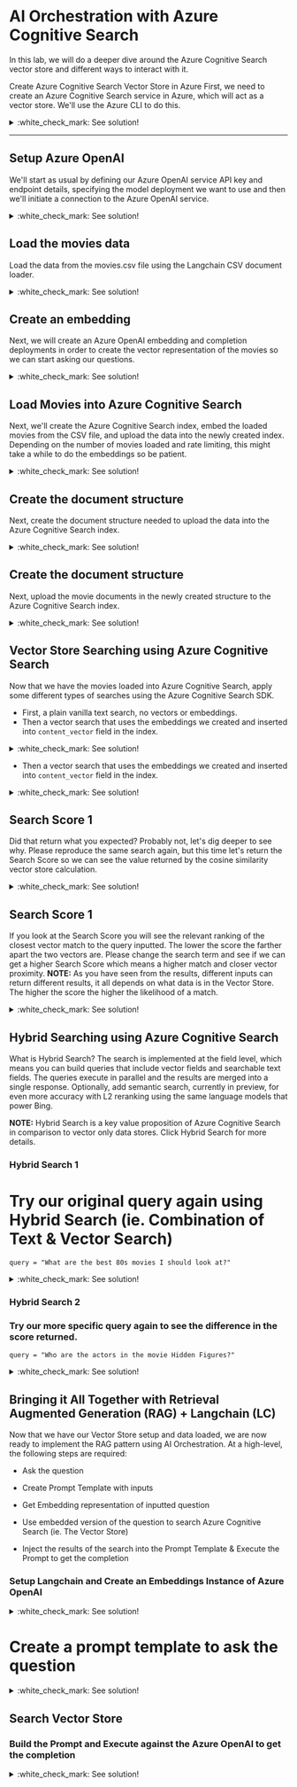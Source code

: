 
# AI Orchestration with Azure Cognitive Search
In this lab, we will do a deeper dive around the Azure Cognitive Search vector store and different ways to interact with it.

Create Azure Cognitive Search Vector Store in Azure
First, we need to create an Azure Cognitive Search service in Azure, which will act as a vector store. We'll use the Azure CLI to do this.

<details>
  <summary>:white_check_mark: See solution!</summary>

```
 RESOURCE_GROUP="azure-cognitive-search-rg"
 LOCATION="westeurope"
 NAME="acs-vectorstore-<INITIALS>"
 !az group create --name $RESOURCE_GROUP --location $LOCATION
 !az search service create -g $RESOURCE_GROUP -n $NAME -l $LOCATION --sku Basic --partition-count 1 --replica-count 1
```
</details>

___

## Setup Azure OpenAI
We'll start as usual by defining our Azure OpenAI service API key and endpoint details, specifying the model deployment we want to use and then we'll initiate a connection to the Azure OpenAI service.

<details>
  <summary>:white_check_mark: See solution!</summary>

```
 import os
 from dotenv import load_dotenv

 # Load environment variables
 if load_dotenv():
    print("Found OpenAPI Base Endpoint: " + os.getenv("OPENAI_API_BASE"))
 else: 
    print("No file .env found")

 openai_api_type = os.getenv("OPENAI_API_TYPE")
 openai_api_key = os.getenv("OPENAI_API_KEY")
 openai_api_base = os.getenv("OPENAI_API_BASE")
 openai_api_version = os.getenv("OPENAI_API_VERSION")
 deployment_name = os.getenv("OPENAI_DEPLOYMENT_NAME")
 embedding_name = os.getenv("OPENAI_EMBEDDING_DEPLOYMENTE")
 acs_service_name = os.getenv("AZURE_SEARCH_SERVICE_NAME")
 acs_endpoint_name = os.getenv("AAZURE_SEARCH_ENDPOINT")
 acs_index_name = "give-an index name"
 acs_api_key = os.getenv("AAZURE_SEARCH_KEY")
```
</details>

## Load the movies data 
Load the data from the movies.csv file using the Langchain CSV document loader.
<details>
  <summary>:white_check_mark: See solution!</summary>

```
 from langchain.document_loaders.csv_loader import CSVLoader

 # Movie Fields in CSV
 # id,original_language,original_title,popularity,release_date,vote_average,vote_count,genre,overview,revenue,runtime,tagline
 loader = CSVLoader(file_path='./movies.csv', source_column='original_title', encoding='utf-8', csv_args={'delimiter':',', 'fieldnames': ['id', 'original_language', 'original_title', 'popularity', 'release_date', 'vote_average', 'vote_count', 'genre', 'overview', 'revenue', 'runtime', 'tagline']})
 data = loader.load()
 data = data[1:51] # reduce dataset if you want
 print('Loaded %s movies' % len(data))
```
</details>

## Create an embedding 
Next, we will create an Azure OpenAI embedding and completion deployments in order to create the vector representation of the movies so we can start asking our questions.
<details>
  <summary>:white_check_mark: See solution!</summary>

```
 from langchain.embeddings.openai import OpenAIEmbeddings
 from langchain.chat_models import AzureChatOpenAI

 # Create an Embeddings Instance of Azure OpenAI
 embeddings = OpenAIEmbeddings(
    model="text-embedding-ada-002",
    deployment=embedding_name,
    openai_api_type = openai_api_type,
    openai_api_version = openai_api_version,
    openai_api_base = openai_api_base,
    openai_api_key = openai_api_key,
    embedding_ctx_length=8191,
    chunk_size=1000,
    max_retries=6
 )

 # Create a Completion Instance of Azure OpenAI
 llm = AzureChatOpenAI(
    model="gpt-3.5-turbo",
    deployment_name = deployment_name,
    openai_api_type = openai_api_type,
    openai_api_version = openai_api_version,
    openai_api_base = openai_api_base,
    openai_api_key = openai_api_key,
    temperature=0.7,
    max_retries=6,
    max_tokens=4000
 )
 print('Completed creation of embedding and completion instances.')
 ```
</details>

## Load Movies into Azure Cognitive Search
Next, we'll create the Azure Cognitive Search index, embed the loaded movies from the CSV file, and upload the data into the newly created index. Depending on the number of movies loaded and rate limiting, this might take a while to do the embeddings so be patient.

<details>
  <summary>:white_check_mark: See solution!</summary>

```
 from azure.core.credentials import AzureKeyCredential
 from azure.search.documents.indexes import SearchIndexClient
 from azure.search.documents.indexes.models import (
    SearchIndex,
    SearchField,
    SearchFieldDataType,
    SimpleField,
    SearchableField,
    SearchIndex,
    SemanticConfiguration,
    PrioritizedFields,
    SemanticField,
    SearchField,
    SemanticSettings,
    VectorSearch,
    HnswVectorSearchAlgorithmConfiguration,
)

 # Let's Create the Azure Cognitive Search Index
 index_client = SearchIndexClient(
    acs_endpoint_name,
    AzureKeyCredential(acs_api_key)
)
 # Movie Fields in CSV
 # id,original_language,original_title,popularity,release_date,vote_average,vote_count,genre,overview,revenue,runtime,tagline
 fields = [
    SimpleField(name="id", type=SearchFieldDataType.String, key=True, sortable=True, filterable=True, facetable=True),
    SearchableField(name="title", type=SearchFieldDataType.String),
    SearchableField(name="tagline", type=SearchFieldDataType.String),
    SearchableField(name="popularity", type=SearchFieldDataType.Double, sortable=True),
    SearchableField(name="content", type=SearchFieldDataType.String),
    SearchField(name="content_vector", type=SearchFieldDataType.Collection(SearchFieldDataType.Single), searchable=True, vector_search_dimensions=1536, vector_search_configuration="my-vector-config"),
 ]

 # Configure Vector Search Configuration
 vector_search = VectorSearch(
    algorithm_configurations=[
        HnswVectorSearchAlgorithmConfiguration(
            name="my-vector-config",
            kind="hnsw",
            parameters={
                "m": 4,
                "efConstruction": 400,
                "efSearch": 500,
                "metric": "cosine"
            }
        )
    ]
)

 # Configure Semantic Configuration
 semantic_config = SemanticConfiguration(
    name="my-semantic-config",
    prioritized_fields=PrioritizedFields(
        title_field=SemanticField(field_name="title"),
        prioritized_keywords_fields=[SemanticField(field_name="title"), SemanticField(field_name="tagline")],
        prioritized_content_fields=[SemanticField(field_name="content")]
    )
)

 # Create the semantic settings with the configuration
 semantic_settings = SemanticSettings(configurations=[semantic_config])

 # Create the search index with the desired vector search and semantic configurations
 index = SearchIndex(
    name=acs_index_name,
    fields=fields,
    vector_search=vector_search,
    semantic_settings=semantic_settings
)
 result = index_client.create_or_update_index(index)
 print(f'The {result.name} index was created.')
 ```
</details>

##  Create the document structure

Next, create the document structure needed to upload the data into the Azure Cognitive Search index.

<details>
  <summary>:white_check_mark: See solution!</summary>

```
 # Now that the index is created, let's load the documents into it.

 import uuid

 # Let's take a quick look at the data structure of the CSVLoader
 print(data[0])
 print(data[0].metadata['source'])
 print("----------")

 # Generate Document Embeddings for page_content field in the movies CSVLoader dataset using Azure OpenAI
 items = []
 for movie in data:
    content = movie.page_content
    items.append(dict([("id", str(uuid.uuid4())), ("title", movie.metadata['source']), ("content", content), ("content_vector", embeddings.embed_query(content))]))

 # Print out a sample item to validate the updated data structure.
 # It should have the id, content, and content_vector values.
 print(items[0])
 print(f"Movie Count: {len(items)}")

```
</details>

##  Create the document structure

Next, upload the movie documents in the newly created structure to the Azure Cognitive Search index.
<details>
  <summary>:white_check_mark: See solution!</summary>

```
 # Upload movies to Azure Cognitive Search index. 
 from azure.search.documents.models import Vector
 from azure.search.documents import SearchClient

 # Insert Text and Embeddings into the Azure Cognitive Search index created.
 search_client = SearchClient(
    acs_endpoint_name,
    acs_index_name,
    AzureKeyCredential(acs_api_key)
)
 result = search_client.upload_documents(items)
 print("Successfully added documents to Azure Cognitive Search index.")
 print(f"Uploaded {len(data)} documents")
```
</details>

## Vector Store Searching using Azure Cognitive Search

Now that we have the movies loaded into Azure Cognitive Search, apply some different types of searches using the Azure Cognitive Search SDK.
* First, a plain vanilla text search, no vectors or embeddings.
* Then a vector search that uses the embeddings we created and inserted into `content_vector` field in the index.

<details>
  <summary>:white_check_mark: See solution!</summary>

 ```
 # First, let's do a plain vanilla text search, no vectors or embeddings.
 query = "What are the best 80s movies I should look at?"

 search_client = SearchClient(
    acs_endpoint_name,
    acs_index_name,
    AzureKeyCredential(acs_api_key)
 )

 # Execute the search
 results = list(search_client.search(
    search_text=query,
    include_total_count=True,
    top=5
))

 # Print count of total results.
 print(f"Returned {len(results)} results using only text-based search.")
 print("----------")
 # Iterate over Results
 # Index Fields - id, content, content_vector
 for result in results:
    print("Movie: {}".format(result["content"]))
    print("----------")
 ```
</details>


* Then a vector search that uses the embeddings we created and inserted into `content_vector` field in the index.

<details>
  <summary>:white_check_mark: See solution!</summary>

 ```
 # Now let's do a vector search that uses the embeddings we created and inserted into content_vector field in the index.
 query = "What are the best 80s movies I should look at?"
 
 search_client = SearchClient(
    acs_endpoint_name,
    acs_index_name,
    AzureKeyCredential(acs_api_key)
 )
 
# You can see here that we are getting the embedding representation of the query.
 vector = Vector(
    value=embeddings.embed_query(query),
    k=5,
    fields="content_vector"
)

 # Execute the search
 results = list(search_client.search(
    search_text="",
    include_total_count=True,
    vectors=[vector],
    select=["id", "content", "title"],
 ))

 # Print count of total results.
 print(f"Returned {len(results)} results using only vector-based search.")
 print("----------")
 # Iterate over results and print out the content.
 for result in results:
    print(result["title"])
    print("----------")
 ```
 </details>


## Search Score 1

Did that return what you expected? Probably not, let's dig deeper to see why.
Please reproduce the same search again, but this time let's return the Search Score so we can see the value returned by the cosine similarity vector store calculation.

<details>
  <summary>:white_check_mark: See solution!</summary>

 ```
 # Try again, but this time let's add the relevance score to maybe see why
 query = "What are the best 80s movies I should look at?"
 
 search_client = SearchClient(
    acs_endpoint_name,
    acs_index_name,
    AzureKeyCredential(acs_api_key)
 )

 # You can see here that we are getting the embedding representation of the query.
 vector = Vector(
    value=embeddings.embed_query(query),
    k=5,
    fields="content_vector"
 )

 # Execute the search
 results = list(search_client.search(
    search_text="",
    include_total_count=True,
    vectors=[vector],
    select=["id", "content", "title"],
 ))

 # Print count of total results.
 print(f"Returned {len(results)} results using vector search.")
 print("----------")
 # Iterate over results and print out the id and search score.
 for result in results:  
    print(f"Id: {result['id']}")
    print(f"Id: {result['title']}")
    print(f"Score: {result['@search.score']}")
    print("----------")

 ```
 </details>

## Search Score 1 
 If you look at the Search Score you will see the relevant ranking of the closest vector match to the query inputted. The lower the score the farther apart the two vectors are. 
 Please change the search term and see if we can get a higher Search Score which means a higher match and closer vector proximity.
 **NOTE:** As you have seen from the results, different inputs can return different results, it all depends on what data is in the Vector Store. The higher the score the higher the likelihood of a match.

<details>
  <summary>:white_check_mark: See solution!</summary>

 ```
 # Try again, but this time let's add the relevance score to maybe see why
 query = "Who are the actors in the movie Hidden Figures?"

 search_client = SearchClient(
    acs_endpoint_name,
    acs_index_name,
    AzureKeyCredential(acs_api_key)
 )

 # You can see here that we are getting the embedding representation of the query.
 vector = Vector(
    value=embeddings.embed_query(query),
    k=5,
    fields="content_vector"
 )

 # Execute the search
 results = list(search_client.search(
    search_text="",
    include_total_count=True,
    vectors=[vector],
    select=["id", "content", "title"],
 ))

 # Print count of total results.
 print(f"Returned {len(results)} results using vector search.")
 print("----------")
 # Iterate over results and print out the id and search score.
 for result in results:  
    print(f"Id: {result['id']}")
    print(f"Id: {result['title']}")
    print(f"Score: {result['@search.score']}")
    print("----------")
 ```
 </details>

## Hybrid Searching using Azure Cognitive Search

What is Hybrid Search? The search is implemented at the field level, which means you can build queries that include vector fields and searchable text fields. The queries execute in parallel and the results are merged into a single response. Optionally, add semantic search, currently in preview, for even more accuracy with L2 reranking using the same language models that power Bing.

**NOTE:** Hybrid Search is a key value proposition of Azure Cognitive Search in comparison to vector only data stores. Click Hybrid Search for more details.
### Hybrid Search 1
# Try our original query again using Hybrid Search (ie. Combination of Text & Vector Search)
`query = "What are the best 80s movies I should look at?"`
<details>
  <summary>:white_check_mark: See solution!</summary>

 ```
 # Hybrid Search
 # Let's try our original query again using Hybrid Search (ie. Combination of Text & Vector Search)
 query = "What are the best 80s movies I should look at?"

 search_client = SearchClient(
    acs_endpoint_name,
    acs_index_name,
    AzureKeyCredential(acs_api_key)
 )

 # You can see here that we are getting the embedding representation of the query.
 vector = Vector(
    value=embeddings.embed_query(query),
    k=5,
    fields="content_vector"
)

 # Notice we also fill in the search_text parameter with the query.
 results = list(search_client.search(
    search_text=query,
    include_total_count=True,
    top=10,
    vectors=[vector],
    select=["id", "content", "title"],
 ))

 # Print count of total results.
 print(f"Returned {len(results)} results using vector search.")
 print("----------")
 # Iterate over results and print out the id and search score.
 for result in results:  
    print(f"Id: {result['id']}")
    print(result['title'])
    print(f"Hybrid Search Score: {result['@search.score']}")
    print("----------")
 ```
 </details>

### Hybrid Search 2
### Try our more specific query again to see the difference in the score returned.
`query = "Who are the actors in the movie Hidden Figures?"`


<details>
  <summary>:white_check_mark: See solution!</summary>

 ```
 search_client = SearchClient(
    acs_endpoint_name,
    acs_index_name,
    AzureKeyCredential(acs_api_key)
 )

 # You can see here that we are getting the embedding representation of the query.
 vector = Vector(
    value=embeddings.embed_query(query),
    k=5,
    fields="content_vector"
 )

 # -----
 # Notice we also fill in the search_text parameter with the query along with the vector.
 # -----
 results = list(search_client.search(
    search_text=query,
    include_total_count=True,
    top=10,
    vectors=[vector],
    select=["id", "content", "title"],
 ))

 # Print count of total results.
 print(f"Returned {len(results)} results using hybrid search.")
 print("----------")
 # Iterate over results and print out the id and search score.
 for result in results:  
    print(f"Id: {result['id']}")
    print(f"Title: {result['title']}")
    print(f"Hybrid Search Score: {result['@search.score']}")
    print("----------")
 ```
 </details>


## Bringing it All Together with Retrieval Augmented Generation (RAG) + Langchain (LC)

Now that we have our Vector Store setup and data loaded, we are now ready to implement the RAG pattern using AI Orchestration. At a high-level, the following steps are required:

* Ask the question

* Create Prompt Template with inputs

* Get Embedding representation of inputted question

* Use embedded version of the question to search Azure Cognitive Search (ie. The Vector Store)

* Inject the results of the search into the Prompt Template & Execute the Prompt to get the completion

###  Setup Langchain and  Create an Embeddings Instance of Azure OpenAI
<details>
  <summary>:white_check_mark: See solution!</summary>

 ```
 # Implement RAG using Langchain (LC)

 from langchain.embeddings.openai import OpenAIEmbeddings
 from langchain.chat_models import AzureChatOpenAI
 from langchain.chains import LLMChain

 # Setup Langchain
 # Create an Embeddings Instance of Azure OpenAI
 embeddings = OpenAIEmbeddings(
    model="text-embedding-ada-002",
    deployment=embedding_name,
    openai_api_type = openai_api_type,
    openai_api_version = openai_api_version,
    openai_api_base = openai_api_base,
    openai_api_key = openai_api_key,
    embedding_ctx_length=8191,
    chunk_size=1000,
    max_retries=6
 )
 # Create a Completion Instance of Azure OpenAI
 llm = AzureChatOpenAI(
    model="gpt-3.5-turbo",
    deployment_name = deployment_name,
    openai_api_type = openai_api_type,
    openai_api_version = openai_api_version,
    openai_api_base = openai_api_base,
    openai_api_key = openai_api_key,
    temperature=0.7,
    max_retries=6,
    max_tokens=4000
 )
 ```
 </details>

# Create a prompt template to ask the question

<details>
  <summary>:white_check_mark: See solution!</summary>

 ```
 question = "List the movies about ships on the water."

 # Create a prompt template with variables, note the curly braces
 from langchain.prompts import PromptTemplate
 prompt = PromptTemplate(
    input_variables=["original_question","search_results"],
    template="""
    Question: {original_question}

    Do not use any other data.
    Only use the movie data below when responding.
    {search_results}
    """,
 )
 # Get Embedding for the original question
 question_embedded=embeddings.embed_query(question)
 ```
 </details>

## Search Vector Store
### Build the Prompt and Execute against the Azure OpenAI to get the completion
<details>
  <summary>:white_check_mark: See solution!</summary>

 ```
 search_client = SearchClient(
    acs_endpoint_name,
    acs_index_name,
    AzureKeyCredential(acs_api_key)
 )
 vector = Vector(
    value=question_embedded,
    k=5,
    fields="content_vector"
)
 results = list(search_client.search(
    search_text="",
    include_total_count=True,
    vectors=[vector],
    select=["title"], 
 ))

 # Build the Prompt and Execute against the Azure OpenAI to get the completion
 
 chain = LLMChain(llm=llm, prompt=prompt, verbose=True)
 response = chain.run({"original_question": question, "search_results": results})
 print(response)
 ```
 </details>
